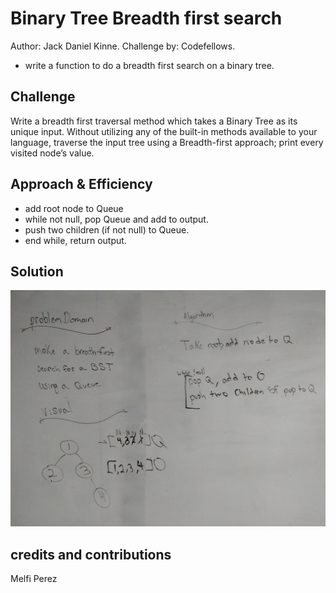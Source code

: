 # Binary Tree Breadth first search
Author: Jack Daniel Kinne.
Challenge by: Codefellows.
<!-- Short summary or background information -->
- write a function to do a breadth first search on a binary tree.

## Challenge
<!-- Description of the challenge -->
Write a breadth first traversal method which takes a Binary Tree as 
its unique input. Without utilizing any of the built-in methods 
available to your language, traverse the input tree using a Breadth-first 
approach; print every visited node’s value.

## Approach & Efficiency
<!-- What approach did you take? Why? What is the Big O space/time for this approach? -->
- add root node to Queue
- while not null, pop Queue and add to output.
- push two children (if not null) to Queue.
- end while, return output.

## Solution
<!-- Embedded whiteboard image -->
![whiteboard](../assets/code17whiteboard.jpg)

## credits and contributions
Melfi Perez
